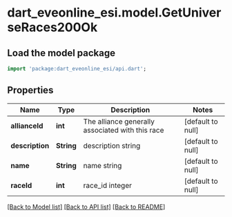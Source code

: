 # dart_eveonline_esi.model.GetUniverseRaces200Ok

## Load the model package
```dart
import 'package:dart_eveonline_esi/api.dart';
```

## Properties
Name | Type | Description | Notes
------------ | ------------- | ------------- | -------------
**allianceId** | **int** | The alliance generally associated with this race | [default to null]
**description** | **String** | description string | [default to null]
**name** | **String** | name string | [default to null]
**raceId** | **int** | race_id integer | [default to null]

[[Back to Model list]](../README.md#documentation-for-models) [[Back to API list]](../README.md#documentation-for-api-endpoints) [[Back to README]](../README.md)


